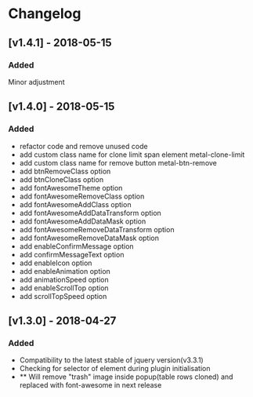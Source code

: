 # Changelog
## [v1.4.1] - 2018-05-15
### Added
Minor adjustment

## [v1.4.0] - 2018-05-15
### Added
- refactor code and remove unused code
- add custom class name for clone limit span element metal-clone-limit
- add custom class name for remove button metal-btn-remove
- add btnRemoveClass option
- add btnCloneClass option
- add fontAwesomeTheme option
- add fontAwesomeRemoveClass option
- add fontAwesomeAddClass option
- add fontAwesomeAddDataTransform option
- add fontAwesomeAddDataMask option
- add fontAwesomeRemoveDataTransform option
- add fontAwesomeRemoveDataMask option
- add enableConfirmMessage option
- add confirmMessageText option
- add enableIcon option
- add enableAnimation option
- add animationSpeed option
- add enableScrollTop option
- add scrollTopSpeed option

## [v1.3.0] - 2018-04-27
### Added
- Compatibility to the latest stable of jquery version(v3.3.1)
- Checking for selector of element during plugin initialisation
- ** Will remove "trash" image inside popup(table rows cloned) and replaced with font-awesome in next release